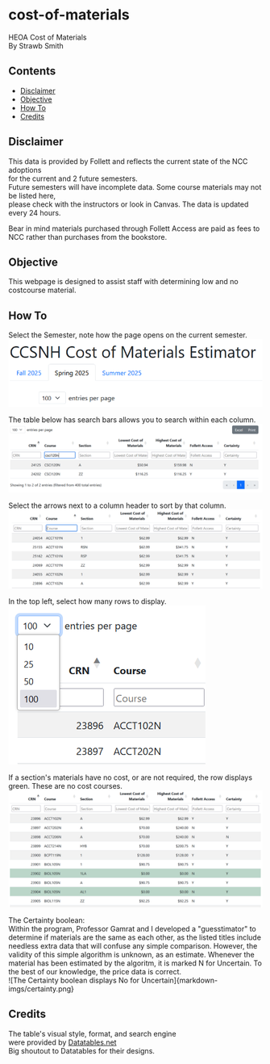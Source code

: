 # cost-of-materials
HEOA Cost of Materials  
By Strawb Smith

## Contents

- [Disclaimer](#disclaimer)
- [Objective](#objective)
- [How To](#how-to)
- [Credits](#credits)

## Disclaimer

This data is provided by Follett and reflects the current state of the NCC adoptions  
for the current and 2 future semesters.  
Future semesters will have incomplete data. Some course materials may not be listed here,  
please check with the instructors or look in Canvas. The data is updated every 24 hours.  
  
Bear in mind materials purchased through Follett Access are paid as fees to NCC rather than purchases from the bookstore.

## Objective

This webpage is designed to assist staff with 
determining low and no costcourse material.

## How To

Select the Semester, note how the page opens on the current semester.
![The Semesters are separated as tabs](markdown-imgs/semester_tab.png)

The table below has search bars allows you to search within each column.
![The search bar](markdown-imgs/csci120n.png)

Select the arrows next to a column header to sort by that column.
![Sorting by Course](markdown-imgs/arrows.png)

In the top left, select how many rows to display.
![The show entries selector, and list of options](markdown-imgs/show_entries.png)  

If a section's materials have no cost, or are not required, 
the row displays green. These are no cost courses.
![Biology 105N has two sections with no cost materials](markdown-imgs/no_cost.png)

The Certainty boolean:  
Within the program, Professor Gamrat and I developed a
"guesstimator" to determine if materials are the same as
each other, as the listed titles include needless extra 
data that will confuse any simple comparison.
However, the validity of this simple algorithm is unknown,
as an estimate. Whenever the material has been estimated by
the algoritm, it is marked N for Uncertain. To the best of
our knowledge, the price data is correct.  
![The Certainty boolean displays No for Uncertain]{markdown-imgs/certainty.png}

## Credits

The table's visual style, format, and search engine  
were provided by [Datatables.net](https://datatables.net/)  
Big shoutout to Datatables for their designs.